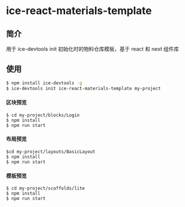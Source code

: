# ice-react-materials-template

## 简介

用于 ice-devtools init 初始化时的物料仓库模板，基于 react 和 next 组件库

## 使用

```bash
$ npm install ice-devtools -g
$ ice-devtools init ice-react-materials-template my-project
```

#### 区块预览

```
$ cd my-project/blocks/Login
$ npm install
$ npm run start
```

#### 布局预览

```
$cd my-project/layouts/BasicLayout
$ npm install
$ npm run start
```

#### 模板预览

```
$ cd my-project/scaffolds/lite
$ npm install
$ npm run start
```
